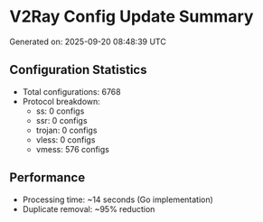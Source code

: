 # V2Ray Config Update Summary
Generated on: 2025-09-20 08:48:39 UTC

## Configuration Statistics
- Total configurations: 6768
- Protocol breakdown:
  - ss: 0 configs
  - ssr: 0 configs
  - trojan: 0 configs
  - vless: 0 configs
  - vmess: 576 configs

## Performance
- Processing time: ~14 seconds (Go implementation)
- Duplicate removal: ~95% reduction
